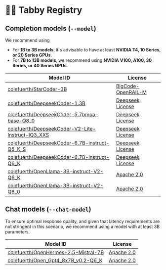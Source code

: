 # 🧑‍🔬 Tabby Registry

## Completion models (`--model`)

We recommend using

* For **1B to 3B models**, it's advisable to have at least **NVIDIA T4, 10 Series, or 20 Series GPUs**.
* For **7B to 13B models**, we recommend using **NVIDIA V100, A100, 30 Series, or 40 Series GPUs**.

| Model ID | License |
| -------- | ------- |
| [colefuerth/StarCoder-3B](https://huggingface.co/bigcode/starcoderbase-3b) | [BigCode-OpenRAIL-M](https://huggingface.co/spaces/bigcode/bigcode-model-license-agreement) |
| [colefuerth/DeepseekCoder-1.3B](https://huggingface.co/deepseek-ai/deepseek-coder-1.3b-instruct) | [Deepseek License](https://github.com/deepseek-ai/deepseek-coder/blob/main/LICENSE-MODEL) |
| [colefuerth/DeepseekCoder-5.7bmqa-base-Q8_0](https://huggingface.co/deepseek-ai/deepseek-coder-5.7bmqa-base) | [Deepseek License](https://github.com/deepseek-ai/deepseek-coder/blob/main/LICENSE-MODEL) |
| [colefuerth/DeepseekCoder-V2-Lite-Instruct-IQ3_XXS](https://huggingface.co/deepseek-ai/DeepSeek-Coder-V2-Lite-Instruct) | [Deepseek License](https://github.com/deepseek-ai/deepseek-coder/blob/main/LICENSE-MODEL) |
| [colefuerth/DeepseekCoder-6.7B-instruct-Q5_K_S](https://huggingface.co/deepseek-ai/deepseek-coder-6.7b-instruct) | [Deepseek License](https://github.com/deepseek-ai/deepseek-coder/blob/main/LICENSE-MODEL) |
| [colefuerth/DeepseekCoder-6.7B-instruct-Q6_K](https://huggingface.co/deepseek-ai/deepseek-coder-6.7b-instruct) | [Deepseek License](https://github.com/deepseek-ai/deepseek-coder/blob/main/LICENSE-MODEL) |
| [colefuerth/OpenLlama-3B-instruct-V2-Q6_K](https://huggingface.co/codellama/CodeLlama-7b-hf) | [Apache 2.0](https://choosealicense.com/licenses/apache-2.0/) |
| [colefuerth/OpenLlama-3B-instruct-V2-Q8_0](https://huggingface.co/codellama/CodeLlama-7b-hf) | [Apache 2.0](https://choosealicense.com/licenses/apache-2.0/) |


## Chat models (`--chat-model`)

To ensure optimal response quality, and given that latency requirements are not stringent in this scenario, we recommend using a model with at least 3B parameters.

| Model ID | License |
| -------- | ------- |
| [colefuerth/OpenHermes-2.5-Mistral-7B](https://huggingface.co/teknium/OpenHermes-2.5-Mistral-7B) | [Apache 2.0](https://choosealicense.com/licenses/apache-2.0/) |
| [colefuerth/Open_Gpt4_8x7B_v0.2-Q6_K](https://huggingface.co/rombodawg/Open_Gpt4_8x7B_v0.2) | [Apache 2.0](https://choosealicense.com/licenses/apache-2.0/) |
